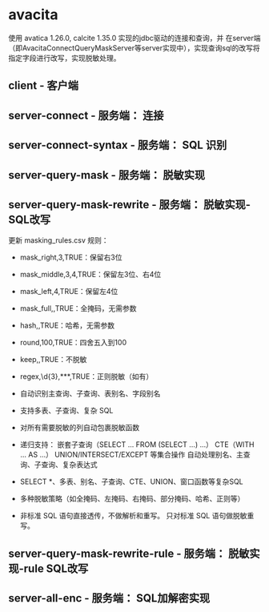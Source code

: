 # avacita

使用 avatica 1.26.0, calcite 1.35.0 实现的jdbc驱动的连接和查询，并 在server端（即AvacitaConnectQueryMaskServer等server实现中），实现查询sql的改写将指定字段进行改写，实现脱敏处理。

## client - 客户端

## server-connect - 服务端： 连接
## server-connect-syntax - 服务端： SQL 识别

## server-query-mask - 服务端： 脱敏实现

## server-query-mask-rewrite - 服务端： 脱敏实现-SQL改写
更新 masking_rules.csv 规则：
* mask_right,3,TRUE：保留右3位
* mask_middle,3,4,TRUE：保留左3位、右4位
* mask_left,4,TRUE：保留左4位
* mask_full,,TRUE：全掩码，无需参数
* hash,,TRUE：哈希，无需参数
* round,100,TRUE：四舍五入到100
* keep,,TRUE：不脱敏
* regex,\\d{3},***,TRUE：正则脱敏（如有）

* 自动识别主查询、子查询、表别名、字段别名
* 支持多表、子查询、复杂 SQL
* 对所有需要脱敏的列自动包裹脱敏函数
* 递归支持：
  嵌套子查询（SELECT ... FROM (SELECT ...) ...）
  CTE（WITH ... AS ...）
  UNION/INTERSECT/EXCEPT 等集合操作
  自动处理别名、主查询、子查询、复杂表达式
* SELECT *、多表、别名、子查询、CTE、UNION、窗口函数等复杂SQL 
* 多种脱敏策略（如全掩码、左掩码、右掩码、部分掩码、哈希、正则等） 
* 非标准 SQL 语句直接透传，不做解析和重写。 只对标准 SQL 语句做脱敏重写。

## server-query-mask-rewrite-rule - 服务端： 脱敏实现-rule SQL改写


## server-all-enc - 服务端： SQL加解密实现

    
